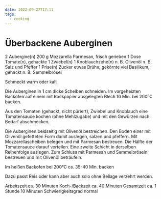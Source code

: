 ```yaml
---
date: 2022-09-27T17:11
tags:
  - cooking
---
```


# Überbackene Auberginen

2            Aubergine(n)
200 g        Mozzarella
             Parmesan, frisch gerieben
1 Dose       Tomate(n), gehackte
1            Zwiebel(n)
1            Knoblauchzehe(n)
n. B.        Olivenöl
n. B.        Salz und Pfeffer
1 Prise(n)   Zucker
etwas        Brühe, gekörnte
viel         Basilikum, gehackt
n. B.        Semmelbrösel

Schmeckt warm oder kalt

Die Auberginen in 1 cm dicke Scheiben schneiden. Im vorgeheizten Backofen auf
einem mit Backpapier ausgelegten Blech 10 Min. bei 200°C backen.

Aus den Tomaten (gehackt, nicht püriert), Zwiebel und Knoblauch eine
Tomatensauce kochen (ohne Mehlzugabe) und mit den Gewürzen nach Bedarf
abschmecken.

Die Auberginen beidseitig mit Olivenöl bestreichen. Den Boden einer mit
Olivenöl gefetteten Form damit auslegen, salzen und pfeffern. Mit
Mozzarellascheiben belegen und mit Parmesan bestreuen. Die Hälfte der
Tomatensauce darauf verteilen. Eine zweite Schicht in derselben Reihenfolge
auslegen. Zum Schluss mit Parmesan und Semmelbröseln bestreuen und mit Olivenöl
beträufeln.

Im heißen Backofen bei 200°C ca. 35-40 Min. backen

Dazu passt Reis oder kann aber auch solo ohne Beilage verzehrt werden.

Arbeitszeit        ca. 30 Minuten
Koch-/Backzeit     ca. 40 Minuten
Gesamtzeit         ca. 1 Stunde 10 Minuten
Schwierigkeitsgrad normal
